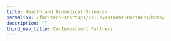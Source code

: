```yaml
---
title: Health and Biomedical Sciences
permalink: /for-tech-startups/Co-Investment-Partners/hbms/
description: ""
third_nav_title: Co-Investment Partners
---
```


<link rel="stylesheet" href="/sgds.css"/>
<div style="display: flex; flex-wrap: wrap; padding: 10px" id="partnerContainer">
  
</div>
<script src="/partnerFilter.js"></script>
